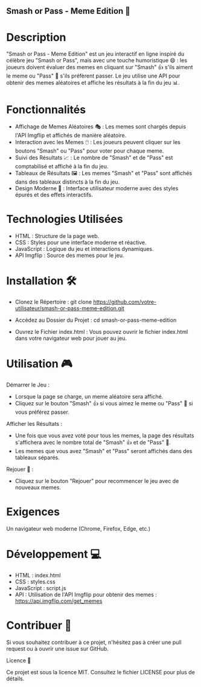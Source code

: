 ## Smash or Pass - Meme Edition 🎉

# Description

"Smash or Pass - Meme Edition" est un jeu interactif en ligne inspiré du célèbre jeu "Smash or Pass", mais avec une touche humoristique 😄 : les joueurs doivent évaluer des memes en cliquant sur "Smash" 👍 s'ils aiment le meme ou "Pass" 🚫 s'ils préfèrent passer. Le jeu utilise une API pour obtenir des memes aléatoires et affiche les résultats à la fin du jeu 📊.

# Fonctionnalités
- Affichage de Memes Aléatoires 🎭 : Les memes sont chargés depuis l'API Imgflip et affichés de manière aléatoire.
- Interaction avec les Memes 🖱️ : Les joueurs peuvent cliquer sur les boutons "Smash" ou "Pass" pour voter pour chaque meme.
- Suivi des Résultats 📈 : Le nombre de "Smash" et de "Pass" est comptabilisé et affiché à la fin du jeu.
- Tableaux de Résultats 🖼️ : Les memes "Smash" et "Pass" sont affichés dans des tableaux distincts à la fin du jeu.
- Design Moderne 🎨 : Interface utilisateur moderne avec des styles épurés et des effets interactifs.

# Technologies Utilisées

- HTML : Structure de la page web.
- CSS : Styles pour une interface moderne et réactive.
- JavaScript : Logique du jeu et interactions dynamiques.
- API Imgflip : Source des memes pour le jeu.
  
# Installation 🛠️

- Clonez le Répertoire :
git clone https://github.com/votre-utilisateur/smash-or-pass-meme-edition.git

- Accédez au Dossier du Projet :
cd smash-or-pass-meme-edition

- Ouvrez le Fichier index.html : Vous pouvez ouvrir le fichier index.html dans votre navigateur web pour jouer au jeu.

# Utilisation 🎮

Démarrer le Jeu :

- Lorsque la page se charge, un meme aléatoire sera affiché.
- Cliquez sur le bouton "Smash" 👍 si vous aimez le meme ou "Pass" 🚫 si vous préférez passer.
  
Afficher les Résultats :

- Une fois que vous avez voté pour tous les memes, la page des résultats s'affichera avec le nombre total de "Smash" 👍 et de "Pass" 🚫.
- Les memes que vous avez "Smash" et "Pass" seront affichés dans des tableaux séparés.
  
Rejouer 🔄 :

- Cliquez sur le bouton "Rejouer" pour recommencer le jeu avec de nouveaux memes.
  
# Exigences

Un navigateur web moderne (Chrome, Firefox, Edge, etc.)

# Développement 💻

- HTML : index.html
- CSS : styles.css
- JavaScript : script.js
- API : Utilisation de l'API Imgflip pour obtenir des memes : https://api.imgflip.com/get_memes
  
# Contribuer 🤝

Si vous souhaitez contribuer à ce projet, n'hésitez pas à créer une pull request ou à ouvrir une issue sur GitHub.

Licence 📜

Ce projet est sous la licence MIT. Consultez le fichier LICENSE pour plus de détails.
